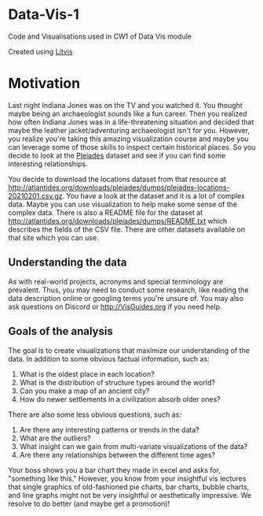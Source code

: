 # Data-Vis-1
Code and Visualisations used in CW1 of Data Vis module

Created using [Litvis](https://github.com/gicentre/litvis)

# Motivation

Last night Indiana Jones was on the TV and you watched it. You thought maybe
being an archaeologist sounds like a fun career. Then you realized how often
Indiana Jones was in a life-threatening situation and decided that maybe the
leather jacket/adventuring archaeologist isn't for you. However, you realize
you're taking this amazing visualization course and maybe you can leverage 
some of those skills to inspect certain historical places. So you decide
to look at the [Pleiades](https://pleiades.stoa.org/) dataset and see if you
can find some interesting relationships.

You decide to download the locations dataset from that resource at
<http://atlantides.org/downloads/pleiades/dumps/pleiades-locations-20210201.csv.gz>.
You have a look at the dataset and it is a lot of complex data. Maybe you can
use visualization to help make some sense of the complex data. There is also a
README file for the dataset at
<http://atlantides.org/downloads/pleiades/dumps/README.txt> which describes the
fields of the CSV file. There are other datasets available on that site which
you can use.

## Understanding the data

As with real-world projects, acronyms and special terminology 
are prevalent.  Thus, you may need to conduct some research,
like reading the data description online or googling terms you're unsure of.
You may also ask questions on Discord or
<http://VisGuides.org>
if you need
help. 

## Goals of the analysis

The goal is to create visualizations that 
maximize our understanding of the data.
In addition to some obvious factual information, such as:

1. What is the oldest place in each location?
2. What is the distribution of structure types around the world?
3. Can you make a map of an ancient city?
4. How do newer settlements in a civilization absorb older ones?

There are also some less obvious questions, such as:

1. Are there any interesting patterns or trends in the data?
2. What are the outliers?
3. What insight can we gain from multi-variate visualizations of the data?
4. Are there any relationships between the different time ages?

Your boss shows you a bar chart they made in excel and asks for, "something
like this." However, you know from your insightful vis lectures that single
graphics of old-fashioned pie charts, bar charts, bubble charts, and line
graphs might not be very insightful or aesthetically impressive. We resolve to
do better (and maybe get a promotion)!

